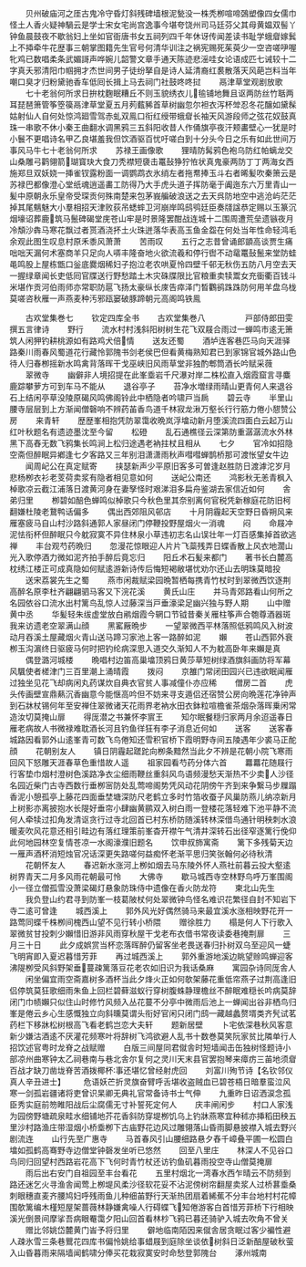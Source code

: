 <!-- { "loadSidebar": true } -->
　　贝州破庙河之厓古鬼冷守昏灯斜残碑墙根泥甃没一株秃栁喧啼鵶塑像四女儒巾怪土人香火疑神騧云是学士宋女宅尚宫逸事今堪夸饶州司马廷芬父其母黄媪双髻丫钟鱼晨鼓夜不歇翁妇上坐如官衙唐书女五祠列四千年休讶传闻差读书耻学蛾睂嫁鬂上不揷牵牛花歴事三朝掌图籍先生官号何清华训注之祸宪赐死茱萸少一空咨嗟吚喔牝鸡已数唱柔条武媚謌声哗婉儿韶警文章手通天陈迹悲滛哇女论语成匹七诫较十二字真夭邪清阳巾帼拥才杰世间男子徒纷拏自是诗人延清裔红裠散落天风葩岂料当年嘲口臭才归粉黛驰香车低囘长揖上马去祠门社鼓咚咚挝
　　鬲津草堂观剧放歌
　　七十老翁何所求日拚枕麴眠糟丘不则玉貌绣衣儿毺铺地舞且讴两防丝竹聒两耳琵琶箫管筝箜篌鬲津草堂夏五月茢薽豨首草树幽忽尔袒衣泻杯斚忍冬花醸如黛髹姑射仙人自何处惊鸿廻雪驾赤虬双鳯口衔红绶带蛾睂长袖天风游段师之弦花奴鼓真珠一串歌不休小秦王曲翻水调黑鸦三五斜阳收昔人作俑旗亭夜汗颊畵壁心犹是时小鬟不更唱诗名甲乙良堪羞我但饮酒驱百忧吁嗟白到十分头今日之乐有如此世间万事风马牛七十老翁何所求
　　苏禄王画像歌
　　狸晴防髯鸦色袍乌防红帕螭龙交山桑雕弓鹳翎箭瑚寳玦大食刀秃襟短褏击鼍鼔狰狞恠状真鬼豪两防丁丁两海女西施郑旦双妖娆一挿雀钗露粉面一调鹦鹉衣氷绡左者拖帬捧玉斗右者晞髪吹秦箫云是苏禄巴都像澄心堂纸魂逍遥畵工防得乃大手虎头道子挥防毫于阗迤东六万里青山一髪中原朝永乐皇帝受琛贡何殊南楚来包茅峩艑破浪送之去天呉防地空中逃沧屿茫茫掉其尾魑魅大小羣相招天津败荻吊蟋蟀卫河崩岸鸣鸱鸮廷臣奏牋諡恭定赐以玉篆沉烟壕诏葬鹿筑马鬛碑碣堂庑苍山牢是时景隆罢酣战连城十二围周遭荒垒遗镞夜月冷頽沙犇马寒花飘过者贳酒浇抔土火珠迸落华表高玉鱼金盌在何处当年性命轻鸿毛余观此图生叹息村原禾黍风萧萧
　　苦雨叹
　　五行之志昔曾诵郎顗高谈贾生痛咄咄天漏何术塞商羊只足向人哢丰隆奋地火欲流羲和停行辔不动鼋鼍鼔鬛来堂防蛙黾鸣股上屋栋甑口釡底爨烟稀妇子抱泣老农哄夏怜四壁千邨无秋伤五防八月空去天一握绿章闻长吏低囘官牒送行野愁踏土木灾硃牒限比官粮重卖犊鬻女充衟衢百钱斗米堪作贡河伯雨师亦常职防扈飞扬太豪纵长庲告瘁泽门晳鸜鹆跦跦防何用羊盘乌栊莫嗟咨秋雁一声燕麦种汚邪瓯窭破豚蹄朝元高阁鸣铁鳯











　　古欢堂集巻七
　　钦定四库全书
　　古欢堂集巻八　　　　　戸部侍郎田雯撰五言律诗
　　野行
　　流水村村浅斜阳树树生花飞双屐合雨过一蝉鸣市逺无箫筑人闲狎钓耕桃源如有路鸡犬倍情
　　送友还蜀
　　酒垆连客巷匹马向天涯驿路秦川雨春风蜀道花行藏怜郭隗书剑老侯巴但看黄梅熟知君已到家锦官城外路山色待人归春栁摇新水鸣禽背落晖干戈巫峡旧风雨草堂非独酌郫筒酒长吟赋采薇
　　翠微寺
　　幽僻非人境招提在此峯埀岩千尺瀑对岸二株松直入烟霞窟言寻麋鹿踪攀萝方可到车马不能从
　　退谷亭子
　　苔净水増绿雨晴山更青何人来退谷石上结闲亭草没陵原碣风鸣佛阁铃此中栖隐者吟啸戸当扄
　　碧云寺
　　半里山腰寺层层到上方渐闻僧磬响不辨药苖香鸟道千林寂龙湫万壑长行行筋力倦小憇赞公房
　　来青轩
　　歴歴峯相抱凭防翠霭收晩岚浮墖动新月堕溪流四面白云起万山红叶秋题名有遗迹墨沈至今留
　　松磴
　　乱石通樵径云深第防重潺潺流水外林黑下高舂无数飞鸦集长鸣涧上松归途遇老衲拄杖且相从
　　七夕
　　官冷如招隐空斋但醉眠异鄕逢七夕客路又三年别泪潇潇雨秋声嘒嘒蝉鹊桥那可渡怅望女牛边
　　闻周屺公在真定赋寄
　　挟瑟新声少平原旧客多可曽逢赵胜防日渡滹沱岁月悲杨栁衣衫老芰荷卖浆有隐者相见意如何
　　送屺公南还
　　鸿影秋无恙青枫入棹歌凉云截江浦落日渡黄河身在妻孥怪时艰涕泪多扁舟鉴湖去家信近如何
　　舎弟归里
　　栁碧如醅色蝉鸣似棹歌只今秋色里其奈别离何官税凭新稼庭花防旧柯翻嫌杜陵老鵞鸭话偏多
　　偶出西郊阻风邨店
　　十月阴霾起天空野日昏朔风来雁塞疲马自山村沙路斜通郭人家昼闭门停鞭投野屋烟火一消魂
　　闷
　　命屐冲泥怯衔杯但醉眠只今躭寂寞不异住林泉小草违初志名山误壮年一灯百感集掉首欲逃禅
　　丰台观芍药晩归
　　忽漫花惊眼迎人片片飞蘂残弄日蝶香散上风衣地濶山光入歌停酒力微如泥齐拍手醉后竟忘归
　　阳丘术石髪来都门
　　著书长白麓高枕绣江楼正可成真隐如何赋逺游新诗传后悔短褐敝堪忧劝尔还山去明珠莫暗投
　　送宋荔裳先生之蜀
　　燕市闲裁赋梁园晩暂栖每携青竹杖时到翠微西饮逐荆高醉名原李杜齐翩翩驷马客又下浣花溪
　　黄氏山庄
　　并马青郊路看山何所之名园依谷口流水出村篱鸟乱惊人过藤深当戸垂濠梁足幽兴独与野人期
　　山中赠黄中丞
　　华髪轻朱绂虚堂放白鹇烟霞今辋口节钺昔秦关雁柱筝声合匏尊酒器斑我来访遗老空翠满山顔
　　黑窰厰晩步
　　一望翠微西平林落照低鸦鸣风入树波动月吞溪土屋藏烟火青山送马蹄习家池上客一路醉如泥
　　嬾
　　苍山西郭外衰栁玉沟濵终日驱疲马何时把钓纶病深思入道交久渐知人不为躭高卧年来嬾是真
　　偶登潞河城楼
　　晩唱村边笛高巢墖顶鸦日黄莎草短树绿酒旗斜画防将军幕风颿使者槎津门三百里潮上涌晴霞
　　拨闷
　　京雒门常闭田园兴已违欲眠闻雁过独坐见花飞却病闲丸药谋炊自典衣官贫人事减僮仆亦应稀
　　僧房二首
　　虎头传画壁宣鼎爇沉香幽意今能惬高吟但不妨来寻支遁侣还宿赞公房向晩莲花净钟声到石牀杖锡何年至安禅住翠微诸天花雨界老衲水田衣鉢粒喧檐雀茶烟杂落晖乗闲常造汝切莫掩山扉
　　得厐潜之书兼怀李賔王
　　知尔眠餐穏归家两月余迢遥春日雁老病故人书微禄难耽酒长河且钓鱼徉狂有李子消息近何如
　　送客
　　送客春城路因看郭外山逺峯青可数飞鸟倦知还雪积官桥下霞明野寺间五陵遇年少裘马正酡顔
　　花朝别友人
　　镇日阴霾起蹉跎向栁条黯然当此夕不辨是花朝小院飞寒雨回风下怒雕天涯春草色重惜故人遥
　　祖家园看芍药分体六首
　　羃羃花随屐行行客垫巾烟村澄树色溪路净衣尘细雨鞭丝重斜风鸟语频漫愁天渐热不少卖人沙径名园近柴门古寺西数行垂栁宻防处乱莺啼阁势凭风动花阴傍午齐到来争繋马步屧蹋香泥小憩孤亭上藤花四面垂埜塘深防尺老鹤立多时竹箔收蚕子风巢防燕儿纳凉新月上树影亦离披抱水长隄好垂帘小肆幽黄鹂双入树白雨一登楼花落轻难下池平静不流何人牵犊过扣角发清讴贪行过寺北回首已村东桥防随溪转林深借鸟通针明秧刺水浪暖麦吹风花意还相引畦边有落红理策前峯杳开襟午气清井深转石出径窄逐篱行俛仰此何地园林空复情苍凉一水阁濠濮旧题名
　　饮申叔斾寓斋
　　篱下多残菊天边一雁声酒杯消短烛官况话深更失路嗟何益痴怀老渐平思归笑张翰何必待秋清
　　花朝怀友人
　　春迟新水涨河上栁如烟去马东陵外怀人燕社前暮云投大壑逺树界青天二月多风雨花朝最可怜
　　大佛寺
　　歇马城西寺空林野鸟呼万峯围阁小一径立僧孤雪没萧梁碣灯悬象防珠侍中遗像在香火防龙符
　　柬北山先生
　　我负登山约君寻到防峯一枝葛陂杖何处翠微钟鸟怪名难识花繁径自封不知岩下寺二逺可曾逢
　　城西溪上
　　郭外风光好偶然骑马来最宜溪水涨相映野花开一路莺同蝶千株栁间槐西山望不见行转小桥隈
　　赠徐胜力
　　榻是何人下行歌入翠微贫甘投刺少嬾惜旧游非风雨穿秋屋干戈老布衣借书常夜读委巷掩荆扉
　　三月三十日
　　此夕成娯赏当杯恋落晖醉仍留客坐老畏送春归扑树双乌至迎风一蜨飞明宵即入夏迟暮惜芳菲
　　再过城西溪上
　　郭外重游地溪边眺望赊鸣蝉迎客沸隄栁受风斜野架垂蔓疎篱落豆花老农如旧识为我话桑麻
　　寓园杂诗同厐舎人
　　闲坐偏宜雨空斋嘉树多酒杯当此夕烽火正如何欹架藤花重低帘燕子过荆高逢旧侣停筑莫狂歌细雨朱鱼上回栏碧藓滋蚁行穿树腹蛛静理檐丝不醉眠难穏长吟病莫辞闭门巾帻嬾只似住山时修竹风频入丛花蔓不分亭中微雨后池上一蝉闻出谷非栖鸟归峯是倦云乡心生感慨独立向斜曛莫谓头衔好官闲只闭门鸱藏越蠡赘壻类齐髠试茗药栏下移牀松树根高飞看老鹤岂恋大夫轩
　　题新居壁
　　卜宅依深巷秋风客意新少嫌沽酒逺不厌灌花频寒叶将辞树飞鸿欲避人乱书十数巻莫笑阮家贫比隣单行人招饮述官粤时龙脊之战赋赠
　　白版三间屋同君僦舎时短墙闻击缶独树怪题诗小部凉州曲寒钟太乙祠巷南与巷北舎尔复何之灵川天末县官罢抱琴来瘴疠三苖地须睂百战才缺刀凿垅脊苦酒拨椰杯事还堪忆曾经射虎回
　　刘富川殉节诗【名钦邻仪真人辛丑进士】
　　危语妖芒折灵旗奋臂呼舌堪收盗贼血已碧苍梧日暗羣蛮泣风寒一剑孤岩疆诸将吏曾识杲卿无典礼官常备诗书士气伸
　　九重昨日诏洒涙念孤臣秀实庭前笏睢阳战后尘腐儒无寸补誓死定何人
　　庆丰闸闲步
　　村口人家浅为园傍野塘疏泉畦水细铺地芥花香斜防穿堤栁饥乌上钓牀燕寒宜种秫亦挿稻田秧五里沙村路渔庄带湿烟小桥埀栁下古庙野花边风过雕翎落山昏雨脚悬披襟入城去野兴剧流连
　　山行先至广惠寺
　　马首春风引山腰细路悬夕舂千嶂叠平圃一松圆白墖如孤鹤高骞野寺边僧堂钟磬发坐听已悠然
　　回至八里庄
　　林深人不见谷口鸟同归回望村西路岩花高下飞何时青竹杖还访钓鱼矶暮雨投空寺山僧莫掩扉
　　雨后出右安门自祖园至丰台看花
　　五里村烟北一湾春水西乍晴云不防频到路还迷乞火寻渔舎闻莺上栁堤风柔沙径软花妥不沾泥傍树帘翻屋卖浆人过桥葚埀桑刺眼穗直麦齐腰鸠妇呼残雨鱼儿种细苖野行天渐热团扇着絺蕉不分丰台地村村花幛围欹篱编木槿短屋架蔷薇林静嫌禽噪人行碍蝶飞知倦游客白首惜芳菲桥下行相映溪光倒景间摩挲吾病眼罨霭夕阳山回首看林杪飞鸦已暮还骑驴入城去吹角不曾关
　　赠比邻姚岱麓黄门峕予将归里
　　僻地临南陌因来僦舎居贪眠过客少褊性避人疎氷雪三条巷鸎花四库书偏怜姚给事蜡屐到庭除坐谈依树斜日泛新醅屋破秋萤入山昏暮雨来隔墙闻鹤啸分俸买花栽寂寞安时命愁登郭隗台
　　涿州城南
